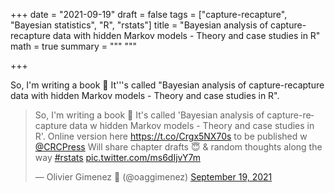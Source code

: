 +++
date = "2021-09-19"
draft = false
tags = ["capture-recapture", "Bayesian statistics", "R", "rstats"]
title = "Bayesian analysis of capture-recapture data with hidden Markov models - Theory and case studies in R"
math = true
summary = """
"""

+++

So, I'm writing a book 🤯 It'&#39;'s called "Bayesian analysis of capture-recapture data with hidden Markov models - Theory and case studies in R".

<!--more-->

<blockquote class="twitter-tweet"><p lang="en" dir="ltr">So, I&#39;m writing a book 🤯 It&#39;s called &#39;Bayesian analysis of capture-recapture data w hidden Markov models - Theory and case studies in R&#39;. Online version here <a href="https://t.co/Crgx5NX70s">https://t.co/Crgx5NX70s</a> to be published w <a href="https://twitter.com/CRCPress?ref_src=twsrc%5Etfw">@CRCPress</a> Will share chapter drafts 😇 &amp; random thoughts along the way <a href="https://twitter.com/hashtag/rstats?src=hash&amp;ref_src=twsrc%5Etfw">#rstats</a> <a href="https://t.co/ms6dIjvY7m">pic.twitter.com/ms6dIjvY7m</a></p>&mdash; Olivier Gimenez 🖖 (@oaggimenez) <a href="https://twitter.com/oaggimenez/status/1439664049776644101?ref_src=twsrc%5Etfw">September 19, 2021</a></blockquote> <script async src="https://platform.twitter.com/widgets.js" charset="utf-8"></script> 

